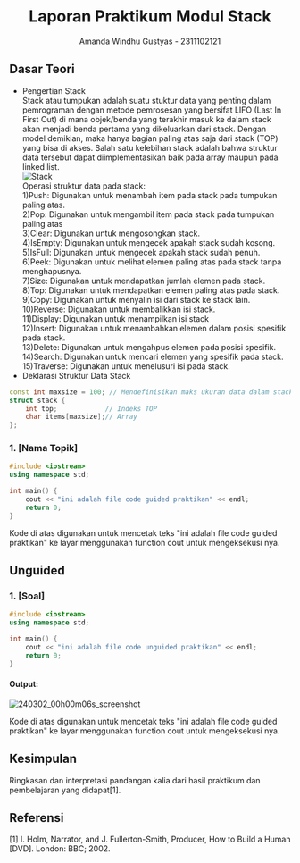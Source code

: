# <h1 align="center">Laporan Praktikum Modul Stack</h1>
<p align="center">Amanda Windhu Gustyas - 2311102121</p>

## Dasar Teori
- Pengertian Stack<br/>
Stack atau tumpukan adalah suatu stuktur data yang penting dalam pemrograman dengan metode pemrosesan yang bersifat LIFO (Last  In  First  Out) di mana objek/benda yang terakhir masuk ke dalam stack akan menjadi benda pertama yang dikeluarkan dari stack. Dengan model demikian, maka hanya bagian paling atas saja dari stack (TOP) yang bisa di akses. Salah satu kelebihan stack adalah bahwa struktur data tersebut dapat diimplementasikan baik pada array maupun pada linked list.<br/>
![Stack](https://github.com/amandawindhu/2311102121-Amanda-Windhu-Gustyas/assets/150095443/89a2bece-6d90-4f0b-ad0b-20efb16c2389)<br/>
Operasi struktur data pada stack:<br/>
1)Push: Digunakan untuk menambah item pada stack pada tumpukan paling atas.<br/>
2)Pop: Digunakan untuk mengambil item pada stack pada tumpukan paling atas<br/>
3)Clear: Digunakan untuk mengosongkan stack.<br/>
4)IsEmpty: Digunakan untuk mengecek apakah stack sudah kosong.<br/>
5)IsFull: Digunakan untuk mengecek apakah stack sudah penuh.<br/>
6)Peek: Digunakan untuk melihat elemen paling atas pada stack tanpa menghapusnya.<br/>
7)Size: Digunakan untuk mendapatkan jumlah elemen pada stack.<br/>
8)Top: Digunakan untuk mendapatkan elemen paling atas pada stack.<br/>
9)Copy: Digunakan untuk menyalin isi dari stack ke stack lain.<br/>
10)Reverse: Digunakan untuk membalikkan isi stack.<br/>
11)Display: Digunakan untuk menampilkan isi stack<br/>
12)Insert: Digunakan untuk menambahkan elemen dalam posisi spesifik pada stack.<br/>
13)Delete: Digunakan untuk mengahpus elemen pada posisi spesifik.<br/>
14)Search: Digunakan untuk mencari elemen yang spesifik pada stack.<br/>
15)Traverse: Digunakan untuk menelusuri isi pada stack.<br/>
- Deklarasi Struktur Data Stack<br/>
```C++
const int maxsize = 100; // Mendefinisikan maks ukuran data dalam stack
struct stack {
    int top;            // Indeks TOP
    char items[maxsize];// Array
};
```




### 1. [Nama Topik]

```C++
#include <iostream>
using namespace std;

int main() {
    cout << "ini adalah file code guided praktikan" << endl;
    return 0;
}
```
Kode di atas digunakan untuk mencetak teks "ini adalah file code guided praktikan" ke layar menggunakan function cout untuk mengeksekusi nya.

## Unguided 

### 1. [Soal]

```C++
#include <iostream>
using namespace std;

int main() {
    cout << "ini adalah file code unguided praktikan" << endl;
    return 0;
}
```
#### Output:
![240302_00h00m06s_screenshot](https://github.com/suxeno/Struktur-Data-Assignment/assets/111122086/6d1727a8-fb77-4ecf-81ff-5de9386686b7)

Kode di atas digunakan untuk mencetak teks "ini adalah file code guided praktikan" ke layar menggunakan function cout untuk mengeksekusi nya.

## Kesimpulan
Ringkasan dan interpretasi pandangan kalia dari hasil praktikum dan pembelajaran yang didapat[1].

## Referensi
[1] I. Holm, Narrator, and J. Fullerton-Smith, Producer, How to Build a Human [DVD]. London: BBC; 2002.
